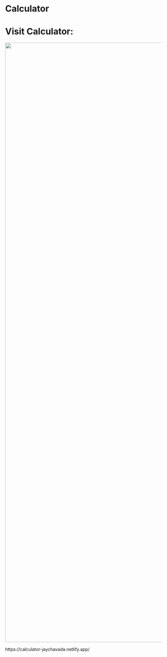 # Calculator
<h1>Visit Calculator:</h1>
<img src="https://www.animatedimages.org/data/media/562/animated-line-image-0184.gif" width="1920" />
<p>https://calculator-jaychavada.netlify.app/</p>
